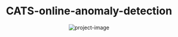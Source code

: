 <h1 align="center" id="title">CATS-online-anomaly-detection</h1>

<p align="center"><img src="https://socialify.git.ci/SimArgentino/CATS-online-anomaly-detection/image?description=1&amp;font=Raleway&amp;language=1&amp;name=1&amp;owner=1&amp;pattern=Brick%20Wall&amp;stargazers=1&amp;theme=Light" alt="project-image"></p>
